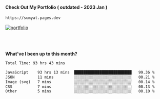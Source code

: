 #### Check Out My Portfolio ( outdated - 2023 Jan ) 
````bash
https://sumyat.pages.dev
````

<a href='https://sumyat.pages.dev/'>
    <img src='https://github.com/sumyat-aung/sumyat-aung/assets/108873224/c9b4f2be-c585-4dd3-84e1-692c3854a6d8' alt='portfolio' align='center' />
</a>


<br />
<br />


<br />
<br />

**What've I been up to this month?**

<!--START_SECTION:waka-->

```txt
Total Time: 93 hrs 43 mins

JavaScript    93 hrs 13 mins  █████████████████████████   99.36 %
JSON          11 mins         ░░░░░░░░░░░░░░░░░░░░░░░░░   00.21 %
Image (svg)   7 mins          ░░░░░░░░░░░░░░░░░░░░░░░░░   00.14 %
CSS           7 mins          ░░░░░░░░░░░░░░░░░░░░░░░░░   00.13 %
Other         5 mins          ░░░░░░░░░░░░░░░░░░░░░░░░░   00.10 %
```

<!--END_SECTION:waka-->




